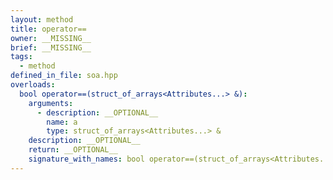 ```yaml
---
layout: method
title: operator==
owner: __MISSING__
brief: __MISSING__
tags:
  - method
defined_in_file: soa.hpp
overloads:
  bool operator==(struct_of_arrays<Attributes...> &):
    arguments:
      - description: __OPTIONAL__
        name: a
        type: struct_of_arrays<Attributes...> &
    description: __OPTIONAL__
    return: __OPTIONAL__
    signature_with_names: bool operator==(struct_of_arrays<Attributes...> & a)
---
```

